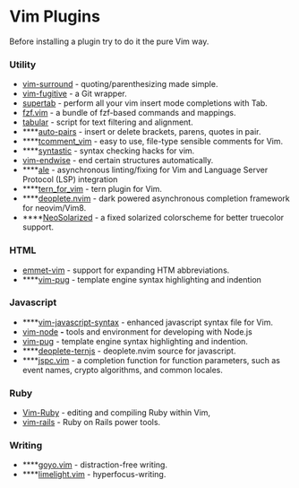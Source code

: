 # Vim Plugins

Before installing a plugin try to do it the pure Vim way.

### Utility

* [vim-surround](https://github.com/tpope/vim-surround) - quoting/parenthesizing made simple.
* [vim-fugitive](https://github.com/tpope/vim-fugitive) - a Git wrapper.
* [supertab](https://github.com/ervandew/supertab) - perform all your vim insert mode completions with Tab.
* [fzf.vim](https://github.com/junegunn/fzf.vim) - a bundle of fzf-based commands and mappings.
* [tabular](https://github.com/godlygeek/tabular) - script for text filtering and alignment.
* \*\*\*\*[auto-pairs](https://github.com/jiangmiao/auto-pairs) - insert or delete brackets, parens, quotes in pair.
* \*\*\*\*[tcomment\_vim](https://github.com/tomtom/tcomment_vim) - easy to use, file-type sensible comments for Vim.
* \*\*\*\*[syntastic](https://github.com/vim-syntastic/syntastic) - syntax checking hacks for vim.
* [vim-endwise](https://github.com/tpope/vim-endwise) - end certain structures automatically.
* \*\*\*\*[ale](https://github.com/w0rp/ale) - asynchronous linting/fixing for Vim and Language Server Protocol \(LSP\) integration
* \*\*\*\*[tern\_for\_vim](https://github.com/ternjs/tern_for_vim) - tern plugin for Vim.
* \*\*\*\*[deoplete.nvim](https://github.com/Shougo/deoplete.nvim) - dark powered asynchronous completion framework for neovim/Vim8.
* \*\*\*\*[NeoSolarized](https://github.com/icymind/NeoSolarized) - a fixed solarized colorscheme for better truecolor support.

### HTML

* [emmet-vim](https://github.com/mattn/emmet-vim) - support for expanding HTM abbreviations.
* \*\*\*\*[vim-pug](https://github.com/digitaltoad/vim-pug) - template engine syntax highlighting and indention

### Javascript

* \*\*\*\*[vim-javascript-syntax](https://github.com/jelera/vim-javascript-syntax) - enhanced javascript syntax file for Vim.
* [vim-node](https://github.com/moll/vim-node) **-** tools and environment for developing with Node.js
* [vim-pug](https://github.com/digitaltoad/vim-pug) -  template engine syntax highlighting and indention.
* \*\*\*\*[deoplete-ternjs](https://github.com/carlitux/deoplete-ternjs) - deoplete.nvim source for javascript.
* \*\*\*\*[jspc.vim](https://github.com/othree/jspc.vim) - a completion function for function parameters, such as event names, crypto algorithms, and common locales.

### Ruby

* [Vim-Ruby](https://github.com/vim-ruby) - editing and compiling Ruby within Vim,
* [vim-rails](https://github.com/tpope/vim-rails) - Ruby on Rails power tools.

### **Writing**

* \*\*\*\*[goyo.vim](https://github.com/junegunn/goyo.vim) - distraction-free writing.
* \*\*\*\*[limelight.vim](https://github.com/junegunn/limelight.vim) - hyperfocus-writing.

